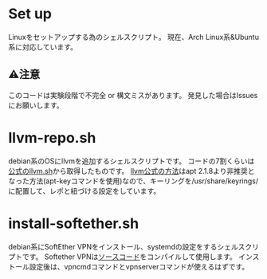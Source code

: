 # Set up
Linuxをセットアップする為のシェルスクリプト。
現在、Arch Linux系&Ubuntu系に対応しています。
## ⚠︎注意
このコードは実験段階で不完全 or 構文ミスがあります。
発見した場合はIssuesにお願いします。

# llvm-repo.sh
debian系のOSにllvmを追加するシェルスクリプトです。
コードの7割くらいは[公式のllvm.sh](https://apt.llvm.org/llvm.sh)から取得したものです。
[llvm公式の方法](https://apt.llvm.org)はapt 2.1.8より非推奨となった方法(apt-keyコマンドを使用)なので、キーリングを/usr/share/keyrings/に配置して、レポと紐づける設定をしています。

# install-softether.sh
debian系にSoftEther VPNをインストール、systemdの設定をするシェルスクリプトです。
Softether VPNは[ソースコード](https://github.com/SoftEtherVPN/SoftEtherVPN_Stable)をコンパイルして使用します。
インストール設定後は、vpncmdコマンドとvpnserverコマンドが使えるはずです。
